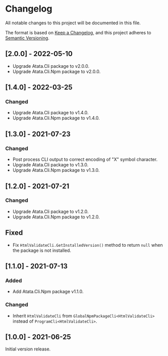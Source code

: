 # Changelog

All notable changes to this project will be documented in this file.

The format is based on [Keep a Changelog](https://keepachangelog.com/en/1.0.0/),
and this project adheres to [Semantic Versioning](https://semver.org/spec/v2.0.0.html).

## [2.0.0] - 2022-05-10

- Upgrade Atata.Cli package to v2.0.0.
- Upgrade Atata.Cli.Npm package to v2.0.0.

## [1.4.0] - 2022-03-25

### Changed

- Upgrade Atata.Cli package to v1.4.0.
- Upgrade Atata.Cli.Npm package to v1.4.0.

## [1.3.0] - 2021-07-23

### Changed

- Post process CLI output to correct encoding of "X" symbol character.
- Upgrade Atata.Cli package to v1.3.0.
- Upgrade Atata.Cli.Npm package to v1.3.0.

## [1.2.0] - 2021-07-21

### Changed

- Upgrade Atata.Cli package to v1.2.0.
- Upgrade Atata.Cli.Npm package to v1.2.0.

## Fixed

- Fix `HtmlValidateCli.GetInstalledVersion()` method to return `null` when the package is not installed.

## [1.1.0] - 2021-07-13

### Added

- Add Atata.Cli.Npm package v1.1.0.

### Changed

- Inherit `HtmlValidateCli` from `GlobalNpmPackageCli<HtmlValidateCli>` instead of `ProgramCli<HtmlValidateCli>`.

## [1.0.0] - 2021-06-25

Initial version release.